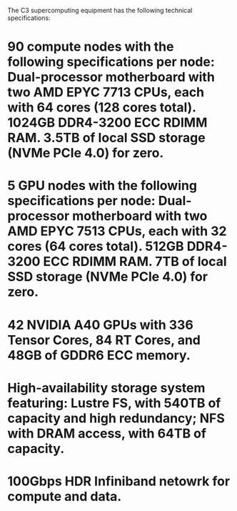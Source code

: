 The C3 supercomputing equipment has the following technical specifications:

# 90 compute nodes with the following specifications per node: Dual-processor motherboard with two AMD EPYC 7713 CPUs, each with 64 cores (128 cores total). 1024GB DDR4-3200 ECC RDIMM RAM. 3.5TB of local SSD storage (NVMe PCIe 4.0) for zero. 

# 5 GPU nodes with the following specifications per node: Dual-processor motherboard with two AMD EPYC 7513 CPUs, each with 32 cores (64 cores total). 512GB DDR4-3200 ECC RDIMM RAM. 7TB of local SSD storage (NVMe PCIe 4.0) for zero. 

# 42 NVIDIA A40 GPUs with 336 Tensor Cores, 84 RT Cores, and 48GB of GDDR6 ECC memory. 

# High-availability storage system featuring: Lustre FS, with 540TB of capacity and high redundancy; NFS with DRAM access, with 64TB of capacity.

# 100Gbps HDR Infiniband netowrk for compute and data.